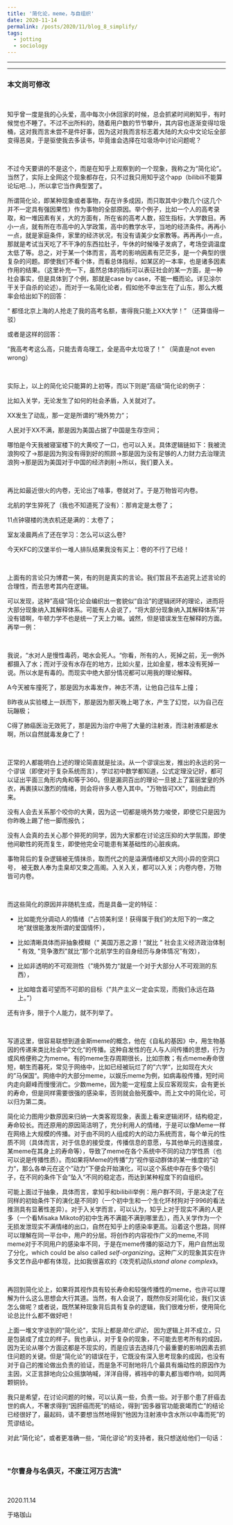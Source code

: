 ```yaml
---
title: '简化论，meme，与自组织'
date: 2020-11-14
permalink: /posts/2020/11/blog_8_simplify/
tags:
  - jotting
  - sociology
---
```


---

---

### 本文尚可修改

<br>

知乎曾一度是我的心头爱，高中每次小休回家的时候，总会抓紧时间刷知乎，有时候觉也不睡了。不过不出所料的，随着用户数的节节攀升，其内容也逐渐变得垃圾桶，这对我而言未尝不是件好事，因为这对我而言标志着大陆的大众中文论坛全部变得恶臭，于是驱使我去多读书，毕竟谁会选择在垃圾场中讨论问题呢？

<br>

不过今天要讲的不是这个，而是在知乎上观察到的一个现象，我称之为“简化论”。当然了，实际上全网这个现象都存在，只不过我只用知乎这个app（bilibili不能算论坛吧...)，所以拿它当作典型罢了。

所谓简化论，即某种现象或者事物，存在许多成因，而只取其中少数几个(这几个并不一定具有强因果性）作为事物的全部原因。举个例子，比如一个人的高考录取，和一堆因素有关，大的方面有，所在省的高考人数，招生指标，大学数目。再小一点，就有所在市高中的入学政策，高中的教学水平，当地的经济条件。再再小一点，就是家庭条件，家里的经济状况，有没有请美少女家教等。再再再小一点，那就是考试当天吃了不干净的东西拉肚子，午休的时候嗓子发病了，考场空调温度太低了等。总之，对于某一个体而言，高考的影响因素有茫茫多，是一个典型的很复杂的问题。即使我们不看个体，而看总体指标，如某区的一本率，也是诸多因素作用的结果。（这里补充一下，虽然总体的指标可以表征社会的某一方面，是一种社会事实，但是具体到了个例，那就是case by case，不能一概而论。详见涂尔干关于自杀的论述）。而对于一名简化论者，假如他不幸出生在了山东，那么大概率会给出如下的回答：

“ 都怪北京上海的人抢走了我的高考名额，害得我只能上XX大学！” （还算值得一驳）

或者是这样的回答：

“我高考考这么高，只能去青岛理工，全是高中太垃圾了！” （简直是not even wrong）

<br>

实际上，以上的简化论只能算的上初等，而以下则是”高级“简化论的例子：

比如入关学，无论发生了如何的社会矛盾，入关就对了。

XX发生了动乱，那一定是所谓的”境外势力“；

人民对于XX不满，那是因为美国占据了中国是生存空间；

哪怕是今天我被寝室楼下的大黄咬了一口，也可以入关。具体逻辑链如下：我被流浪狗咬了$\rightarrow$那是因为狗没有得到好的照顾$\rightarrow$那是因为没有足够的人力财力去治理流浪狗$\rightarrow$那是因为美国对于中国的经济剥削$\rightarrow$所以，我们要入关。

<br>

再比如最近很火的内卷，无论出了啥事，卷就对了。于是万物皆可内卷。

北航的学生猝死了（我也不知道死了没有）：那肯定是太卷了；

11点钟寝楼的洗衣机还是满的：太卷了；

室友凌晨两点了还在学习：怎么可以这么卷?

今天KFC的汉堡半价一堆人排队结果我没有买上：卷的不行了已经！

<br>

上面有的言论只为博君一笑，有的则是真实的言论。我们暂且不去追究上述言论的合理性，而去思考其内在逻辑。

可以发现，这种”高级“简化论会编织出一套貌似“自洽”的逻辑闭环的理论，进而将大部分现象纳入其解释体系。可能有人会说了，“将大部分现象纳入其解释体系”并没有错啊，牛顿力学不也是统一了天上力嘛。诚然，但是错误发生在解释的方面。再举一例：

<br>

我说，“水对人是慢性毒药，喝水会死人。“你看，所有的人，死掉之前，无一例外都摄入了水；而对于没有水存在的地方，比如火星，比如金星，根本没有死掉一说。所以水是有毒的。而现实中绝大部分情况都可以用我的理论解释。

A今天被车撞死了，那是因为水毒发作，神志不清，让他自己往车上撞；

B昨夜从实验楼上一跃而下，那是因为那天晚上喝了水，产生了幻觉，以为自己在玩蹦极；

C得了肺癌医治无效死了，那是因为治疗中用了大量的注射液，而注射液都是水啊，所以自然就毒发身亡了！

<br>

正常的人都能明白上述的理论简直就是扯淡。从一个谬误出发，推出的永远的另一个谬误（即使对于复杂系统而言），学过初中数学都知道，公式定理没记好，都可以证出平面三角形内角和等于360。但是漏洞百出的理论一旦披上了富丽堂皇的外衣，再裹挟以激烈的情绪，则会将许多人卷入其中。"万物皆可XX"，则由此而来。

没有人会去关系那个咬你的大黄，因为这一切都是境外势力唆使，即使它只是因为你昨晚上踢了他一脚而报仇；

没有人会真的去关心那个猝死的同学，因为大家都在讨论这压抑的大学氛围，即使他间歇性的死而复生，即使他完全可能患有某基础性的心脏疾病。

事物背后的复杂逻辑被无情抹杀，取而代之的是溢满情绪却又大同小异的空洞口号， 被无数人奉为圭臬却又束之高阁。入关入关，都可以入关；内卷内卷，万物皆可内卷。

<br>

而这些简化的原因并非随机生成，而是具备一定的特征：

* 比如能充分调动人的情绪（“占领美利坚！获得属于我们的太阳下的一席之地”就很能激发所谓的爱国情怀），

* 比如清晰具体而非抽象模糊（“ 美国万恶之源！”就比 ” 社会主义经济政治体制 “ 有效, "竞争激烈"就比“那个北航学生的自身经历与身体情况”有效），

* 比如非透明的不可观测性（”境外势力“就是一个对于大部分人不可观测的东西），

* 比如暗含着可望而不可即的目标（”共产主义一定会实现，而我们永远在路上。”）

还有许多，限于个人能力，就不列举了。

<br>

写道这里，很容易联想到道金斯meme的概念，他在《自私的基因》中，用生物基因的传递来类比社会中”文化“的传播。这种自发性的在人与人间传播的思想，行为或风格便称之为meme。有的meme生存周期很长，比如宗教；有点meme寿命很短，朝生而暮死，常见于网络中，比如已经被玩烂了的”六学“，比如现在大火的”马保国“。网络中的大部分meme，以娱乐meme为例，如病毒般传播，短时间内走向巅峰而慢慢消亡。少数meme，因为能一定程度上反应客观现实，会有更长的寿命，但是同样需要很强的感染率，否则就会胎死腹中。而上文中的简化论，可以归为第二类。

简化论力图用少数原因来归纳一大类客观现象，表面上看来逻辑闭环，结构稳定，寿命较长。而还原用的原因简洁明了，充分利用人的情绪，于是可以像Meme一样在网络上大规模的传播。对于由不同的人组成的大的动力系统而言，每个单元的性质不同（具体而言，对于信息的接受度，传播信息的意愿，与其他单元的连接度，某meme在其身上的寿命等），导致了meme在各个系统中不同的动力学性质（也可以说是传播性质）。而如果将Meme的传播”力“视作驱动群体的某一维度的”动力“，那么各单元在这个”动力“下便会开始演化，可以这个系统中存在多个吸引子，在不同的条件下会”坠入“不同的稳定态，而达到某种程度下的自组织。

可能上面过于抽象，具体而言，拿知乎和bilibili举例：用户群不同，于是决定了在同样的初始条件下的演化是不同的（一个初中生和一个生化环材狗对于996的看法推测具有显著性差异）。对于入关学而言，可以认为，知乎上对于现实不满的人更多（一个看Misaka Mikoto的初中生再不满能不满到哪里去），而入关学作为一个无损发泄现实不满情绪的出口，自然在知乎上的感染率更高。沿着这个思路，同样可以理解在同一平台中，用户的分层。将创作的内容视作广义的meme,不同meme对于不同用户的感染率不同，于是在meme传播的驱动力下，用户自然出现了分化，which could be also called *self-organizing*。这种广义的现象其实在许多文艺作品中都有体现，比如我很喜欢的《攻壳机动队*stand alone complex*》。

<br>

再回到简化论上，如果将其视作具有较长寿命和较强传播性的meme，也许可以理解为什么这么思想会大行其道。当然，有人会说了，既然你反对简化论，我们又该怎么做呢？或者说，既然某种现象背后具有复杂的逻辑，我们很难分析，使用简化论总比什么都不做好吧！

上面一堆文字谈到的“简化论”，实际上都是*简化谬论*， 因为逻辑上并不成立，只是包装成了成立的样子。我也承认，对于复杂的现象，不可能去思考所有的成因，因为无论从哪个方面这都是不现实的，而是应该去选择几个最重要的影响因素去抓住问题的关键。但是“简化论”的错误在于，它既没有深入思考现象的成因，也没有对于自己的推论做出负责的验证，而是急不可耐地将几个最具有煽动性的原因作为主因，义正言辞地向公众摇旗呐喊，洋洋自得，裤裆中的睾丸都当啷作响，如同两颗铜铃。

我只是希望，在讨论问题的时候，可以认真一些，负责一些。对于那个患了肝癌去世的病人，不奢求得到“因肝癌而死”的结论，得到“因多器官功能衰竭而亡”的结论已经很好了，最起码，请不要想当然地得到“他因为注射液中含水所以中毒而死”的荒谬结论。

对此“简化论”，或者更准确一些，“简化谬论”的支持者，我只想送给他们一句话：

<br>

### "尔曹身与名俱灭，不废江河万古流"

<br>

2020.11.14

于珞珈山
